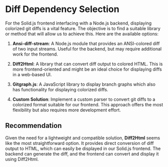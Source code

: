 # Diff Dependency Selection

For the Solid.js frontend interfacing with a Node.js backend, displaying colorized git diffs is a vital feature. The objective is to find a suitable library or method that will allow us to achieve this. Here are the available options:

1. **Ansi-diff-stream**: A Node.js module that provides an ANSI-colored diff of two input streams. Useful for the backend, but may require additional work for the frontend.
   
2. **Diff2Html**: A library that can convert diff output to colored HTML. This is more frontend-oriented and might be an ideal choice for displaying diffs in a web-based UI.

3. **Gitgraph.js**: A JavaScript library to display branch graphs which also has functionality for displaying colorized diffs.

4. **Custom Solution**: Implement a custom parser to convert git diffs to a colorized format suitable for our frontend. This approach offers the most flexibility but also requires more development effort.

## Recommendation

Given the need for a lightweight and compatible solution, **Diff2Html** seems like the most straightforward option. It provides direct conversion of diff output to HTML, which can easily be displayed in our Solid.js frontend. The backend can generate the diff, and the frontend can convert and display it using Diff2Html.

